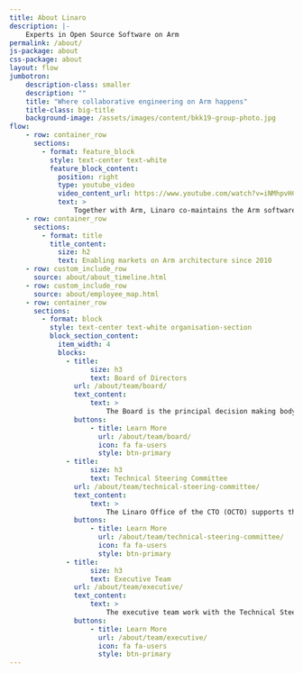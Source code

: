 ```yaml
---
title: About Linaro
description: |-
    Experts in Open Source Software on Arm
permalink: /about/
js-package: about
css-package: about
layout: flow
jumbotron:
    description-class: smaller
    description: ""
    title: "Where collaborative engineering on Arm happens"
    title-class: big-title
    background-image: /assets/images/content/bkk19-group-photo.jpg
flow:
    - row: container_row
      sections:
        - format: feature_block
          style: text-center text-white
          feature_block_content:
            position: right
            type: youtube_video
            video_content_url: https://www.youtube.com/watch?v=iNMhpvHCXRU
            text: >
                Together with Arm, Linaro co-maintains the Arm software ecosystem, providing the tools, security and Linux kernel quality needed for a solid base to differentiate on. Enabling markets on Arm architecture since 2010, Linaro works with companies to consolidate Arm code bases in the ecosystem as a whole, as well as in specific market segments. We do this by providing an engineering forum where industry and community can work together on open source software to solve common problems. This collaborative approach reduces software fragmentation across the many Arm platforms and enables industry and community to reduce costs for development and validation of Arm-based software.
    - row: container_row
      sections:
        - format: title
          title_content:
            size: h2
            text: Enabling markets on Arm architecture since 2010
    - row: custom_include_row
      source: about/about_timeline.html
    - row: custom_include_row
      source: about/employee_map.html
    - row: container_row
      sections:
        - format: block
          style: text-center text-white organisation-section
          block_section_content:
            item_width: 4
            blocks:
              - title:
                    size: h3
                    text: Board of Directors
                url: /about/team/board/
                text_content:
                    text: >
                        The Board is the principal decision making body and focuses on ensuring the organization is moving toward its strategic mission through a combination of industry
                buttons:
                    - title: Learn More
                      url: /about/team/board/
                      icon: fa fa-users
                      style: btn-primary
              - title:
                    size: h3
                    text: Technical Steering Committee
                url: /about/team/technical-steering-committee/
                text_content:
                    text: >
                        The Linaro Office of the CTO (OCTO) supports the TSC in determining Linaro’s technical strategy, ensuring technical coherency across Linaro’s engineering activities
                buttons:
                    - title: Learn More
                      url: /about/team/technical-steering-committee/
                      icon: fa fa-users
                      style: btn-primary
              - title:
                    size: h3
                    text: Executive Team
                url: /about/team/executive/
                text_content:
                    text: >
                        The executive team work with the Technical Steering Committee and Linaro members to translate strategy and resources into deliverables. They are responsible for the...
                buttons:
                    - title: Learn More
                      url: /about/team/executive/
                      icon: fa fa-users
                      style: btn-primary
---
```

